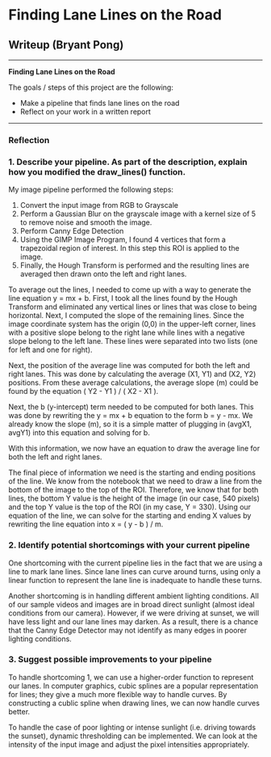 # **Finding Lane Lines on the Road** 

## Writeup (Bryant Pong)

---

**Finding Lane Lines on the Road**

The goals / steps of this project are the following:
* Make a pipeline that finds lane lines on the road
* Reflect on your work in a written report

---

### Reflection

### 1. Describe your pipeline. As part of the description, explain how you modified the draw_lines() function.

My image pipeline performed the following steps:

1) Convert the input image from RGB to Grayscale
2) Perform a Gaussian Blur on the grayscale image with a kernel size of 5 to
   remove noise and smooth the image.
3) Perform Canny Edge Detection
4) Using the GIMP Image Program, I found 4 vertices that form a trapezoidal
   region of interest.  In this step this ROI is applied to the image.
5) Finally, the Hough Transform is performed and the resulting lines are
   averaged then drawn onto the left and right lanes.           

To average out the lines, I needed to come up with a way to generate the
line equation y = mx + b.  First, I took all the lines found by the Hough
Transform and eliminated any vertical lines or lines that was close to
being horizontal.  Next, I computed the slope of the remaining lines.  Since
the image coordinate system has the origin (0,0) in the upper-left corner,
lines with a positive slope belong to the right lane while lines with a 
negative slope belong to the left lane.  These lines were separated into
two lists (one for left and one for right).

Next, the position of the average line was computed for both the left
and right lanes.  This was done by calculating the average (X1, Y1) and
(X2, Y2) positions.  From these average calculations, the average slope (m)
could be found by the equation ( Y2 - Y1 ) / ( X2 - X1 ).

Next, the b (y-intercept) term needed to be computed for both lanes.  This
was done by rewriting the y = mx + b equation to the form b = y - mx.  We
already know the slope (m), so it is a simple matter of plugging in
(avgX1, avgY1) into this equation and solving for b.

With this information, we now have an equation to draw the average line for
both the left and right lanes.

The final piece of information we need is the starting and ending positions
of the line.  We know from the notebook that we need to draw a line from the
bottom of the image to the top of the ROI.  Therefore, we know that for both
lines, the bottom Y value is the height of the image (in our case, 540 pixels)
and the top Y value is the top of the ROI (in my case, Y = 330).  Using
our equation of the line, we can solve for the starting and ending X values
by rewriting the line equation into x = ( y - b ) / m.  

### 2. Identify potential shortcomings with your current pipeline

One shortcoming with the current pipeline lies in the fact that we are
using a line to mark lane lines.  Since lane lines can curve around turns,
using only a linear function to represent the lane line is inadequate to
handle these turns.    

Another shortcoming is in handling different ambient lighting conditions.
All of our sample videos and images are in broad direct sunlight (almost
ideal conditions from our camera).  However, if we were driving at sunset,
we will have less light and our lane lines may darken.  As a result, there
is a chance that the Canny Edge Detector may not identify as many edges
in poorer lighting conditions.       


### 3. Suggest possible improvements to your pipeline

To handle shortcoming 1, we can use a higher-order function to represent
our lanes.  In computer graphics, cubic splines are a popular representation
for lines; they give a much more flexible way to handle curves.  By
constructing a cublic spline when drawing lines, we can now handle curves
better.      

To handle the case of poor lighting or intense sunlight (i.e. driving towards
the sunset), dynamic thresholding can be implemented.  We can look at the
intensity of the input image and adjust the pixel intensities appropriately.      
